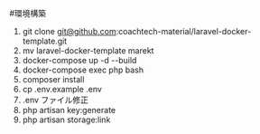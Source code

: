 #環境構築
1. git clone git@github.com:coachtech-material/laravel-docker-template.git
2.  mv laravel-docker-template marekt
3.  docker-compose up -d --build
4.  docker-compose exec php bash
5.  composer install
6.  cp .env.example .env
7.  .env ファイル修正
8.  php artisan key:generate
9.  php artisan storage:link
